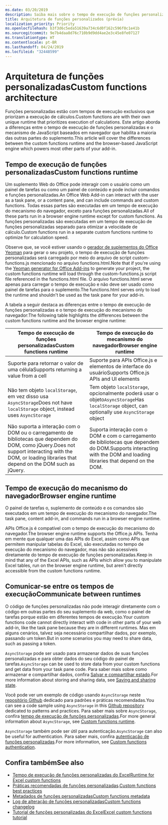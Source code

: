 ```yaml
---
ms.date: 03/20/2019
description: Saiba mais sobre o tempo de execução de funções personalizadas do Excel.
title: Arquitetura de funções personalizados (prévia)
localization_priority: Priority
ms.openlocfilehash: b3f3d6c5eda51639a734c6d0f162c596f0c1e41b
ms.sourcegitcommit: 9e7b4daa8d76c710b9d9dd4ae2e3c45e8fe07127
ms.translationtype: HT
ms.contentlocale: pt-BR
ms.lasthandoff: 04/24/2019
ms.locfileid: "32448599"
---
```

# <a name="custom-functions-architecture"></a><span data-ttu-id="c673f-103">Arquitetura de funções personalizadas</span><span class="sxs-lookup"><span data-stu-id="c673f-103">Custom functions architecture</span></span>

 <span data-ttu-id="c673f-104">Funções personalizadas estão com tempos de execução exclusivos que priorizam a execução de cálculos.</span><span class="sxs-lookup"><span data-stu-id="c673f-104">Custom functions are with their own unique runtime that prioritizes execution of calculations.</span></span> <span data-ttu-id="c673f-105">Este artigo aborda a diferenças entre o tempo de execução de funções personalizadas e o mecanismo de JavaScript baseados em navegador que habilita a maioria das outras partes do suplemento.</span><span class="sxs-lookup"><span data-stu-id="c673f-105">This article will cover the differences between the custom functions runtime and the browser-based JavaScript engine which powers most other parts of your add-in.</span></span>

## <a name="custom-functions-runtime"></a><span data-ttu-id="c673f-106">Tempo de execução de funções personalizadas</span><span class="sxs-lookup"><span data-stu-id="c673f-106">Custom functions runtime</span></span>

<span data-ttu-id="c673f-107">Um suplemento Web do Office pode interagir com o usuário como um painel de tarefas ou como um painel de conteúdo e pode incluir comandos e funções personalizadas.</span><span class="sxs-lookup"><span data-stu-id="c673f-107">An Office Web Add-in can interact with the user as a task pane, or a content pane, and can include commands and custom functions.</span></span> <span data-ttu-id="c673f-108">Todas essas partes são executadas em um tempo de execução do mecanismo do navegador, exceto para funções personalizadas.</span><span class="sxs-lookup"><span data-stu-id="c673f-108">All of these parts run in a browser engine runtime except for custom functions.</span></span> <span data-ttu-id="c673f-109">As funções personalizadas são executadas em um tempo de execução de funções personalizadas separado para otimizar a velocidade de cálculo.</span><span class="sxs-lookup"><span data-stu-id="c673f-109">Custom functions run in a separate custom functions runtime to optimize for calculation speed.</span></span>

<span data-ttu-id="c673f-110">Observe que, se você estiver usando o [gerador de suplementos do Office Yeoman](https://www.npmjs.com/package/generator-office) para gerar o seu projeto, o tempo de execução de funções personalizadas será carregado por meio do arquivo de script custom-functions.js mencionado no arquivo functions.html.</span><span class="sxs-lookup"><span data-stu-id="c673f-110">Note that if you're using the [Yeoman generator for Office Add-ins](https://www.npmjs.com/package/generator-office) to generate your project, the custom functions runtime will load through the custom-functions.js script file referenced in the functions.html file.</span></span> <span data-ttu-id="c673f-111">O arquivo functions.html serve apenas para carregar o tempo de execução e não deve ser usado como painel de tarefas para o suplemento.</span><span class="sxs-lookup"><span data-stu-id="c673f-111">The functions.html serves only to load the runtime and shouldn't be used as the task pane for your add-in.</span></span>

<span data-ttu-id="c673f-112">A tabela a seguir destaca as diferenças entre o tempo de execução de funções personalizadas e o tempo de execução do mecanismo do navegador:</span><span class="sxs-lookup"><span data-stu-id="c673f-112">The following table highlights the differences between the custom functions runtime and the browser engine runtime:</span></span>

| <span data-ttu-id="c673f-113">Tempo de execução de funções personalizadas</span><span class="sxs-lookup"><span data-stu-id="c673f-113">Custom functions runtime</span></span>  | <span data-ttu-id="c673f-114">Tempo de execução do mecanismo do navegador</span><span class="sxs-lookup"><span data-stu-id="c673f-114">Browser engine runtime</span></span>    |
|------------------------------------------------------------------ |-------------------------------------------------------------------------------------------------------------- |
| <span data-ttu-id="c673f-115">Suporte para retornar o valor de uma célula</span><span class="sxs-lookup"><span data-stu-id="c673f-115">Supports returning a value from a cell</span></span>    | <span data-ttu-id="c673f-116">Suporte para APIs Office.js e elementos de interface do usuário</span><span class="sxs-lookup"><span data-stu-id="c673f-116">Supports Office.js APIs and UI elements</span></span>   |
| <span data-ttu-id="c673f-117">Não tem objeto `localStorage`, em vez disso usa `AsyncStorage`</span><span class="sxs-lookup"><span data-stu-id="c673f-117">Does not have `localStorage` object, instead uses `AsyncStorage`</span></span>  | <span data-ttu-id="c673f-118">Tem objeto `localStorage`, opcionalmente poderá usar o objeto`AsyncStorage`</span><span class="sxs-lookup"><span data-stu-id="c673f-118">Has `localStorage` object, can optionally use `AsyncStorage` object</span></span>   |
| <span data-ttu-id="c673f-119">Não suporta a interação com o DOM ou o carregamento de  bibliotecas que dependem do DOM, como jQuery.</span><span class="sxs-lookup"><span data-stu-id="c673f-119">Does not support interacting with the DOM, or loading libraries that depend on the DOM such as jQuery.</span></span>    | <span data-ttu-id="c673f-120">Suporta interação com o DOM e com o carregamento de bibliotecas que dependem do DOM.</span><span class="sxs-lookup"><span data-stu-id="c673f-120">Supports interacting with the DOM and loading libraries that depend on the DOM.</span></span> |


## <a name="browser-engine-runtime"></a><span data-ttu-id="c673f-121">Tempo de execução do mecanismo do navegador</span><span class="sxs-lookup"><span data-stu-id="c673f-121">Browser engine runtime</span></span>

<span data-ttu-id="c673f-122">O painel de tarefas o, suplemento de conteúdo e os comandos são executados em um tempo de execução do mecanismo do navegador.</span><span class="sxs-lookup"><span data-stu-id="c673f-122">The task pane, content add-in, and commands run in a browser engine runtime.</span></span>

<span data-ttu-id="c673f-123">APIs Office.js é compatível com o tempo de execução do mecanismo do navegador.</span><span class="sxs-lookup"><span data-stu-id="c673f-123">The browser engine runtime supports the Office.js APIs.</span></span> <span data-ttu-id="c673f-124">Tenha em mente que qualquer uma das APIs do Excel, assim como APIs que permitem manipular tabelas do Excel, são executadas no tempo de execução do mecanismo do navegador, mas não são acessíveis diretamente do tempo de execução de funções personalizadas.</span><span class="sxs-lookup"><span data-stu-id="c673f-124">Keep in mind that any of the Excel APIs, such as APIs which allow you to manipulate Excel tables, run on the browser engine runtime, but aren't directly accessible from the custom functions runtime.</span></span>

## <a name="communicate-between-runtimes"></a><span data-ttu-id="c673f-125">Comunicar-se entre os tempos de execução</span><span class="sxs-lookup"><span data-stu-id="c673f-125">Communicate between runtimes</span></span>

<span data-ttu-id="c673f-126">O código de funções personalizadas não pode interagir diretamente com o código em outras partes do seu suplemento da web, como o painel de tarefas porque estão em diferentes tempos de execução.</span><span class="sxs-lookup"><span data-stu-id="c673f-126">Your custom functions code cannot directly interact with code in other parts of your web add-in, like the task pane because they are in different runtimes.</span></span> <span data-ttu-id="c673f-127">Mas em alguns cenários, talvez seja necessário compartilhar dados, por exemplo, passando um token.</span><span class="sxs-lookup"><span data-stu-id="c673f-127">But in some scenarios you may need to share data, such as passing a token.</span></span>

<span data-ttu-id="c673f-128">`AsyncStorage` pode ser usado para armazenar dados de suas funções personalizadas e para obter dados do seu código do painel de tarefas.</span><span class="sxs-lookup"><span data-stu-id="c673f-128">`AsyncStorage` can be used to store data from your custom functions and get data from your task pane code.</span></span> <span data-ttu-id="c673f-129">Para saber mais sobre como armazenar e compartilhar dados, confira [Salvar e compartilhar estado](custom-functions-overview.md#saving-and-sharing-state).</span><span class="sxs-lookup"><span data-stu-id="c673f-129">For more information about storing and sharing data, see [Saving and sharing state](custom-functions-overview.md#saving-and-sharing-state).</span></span>

<span data-ttu-id="c673f-130">Você pode ver um exemplo de código usando `AsyncStorage` neste [repositório Github](https://github.com/OfficeDev/PnP-OfficeAddins/tree/master/Excel-custom-functions/AsyncStorage) dedicado para padrões e práticas recomendadas.</span><span class="sxs-lookup"><span data-stu-id="c673f-130">You can see a code sample using `AsyncStorage` in this [Github repository](https://github.com/OfficeDev/PnP-OfficeAddins/tree/master/Excel-custom-functions/AsyncStorage) dedicated to patterns and practices.</span></span>
<span data-ttu-id="c673f-131">Para saber mais sobre `AsyncStorage`, confira [tempo de execução de funções personalizadas](./custom-functions-runtime.md).</span><span class="sxs-lookup"><span data-stu-id="c673f-131">For more general information about `AsyncStorage`, see [Custom functions runtime](./custom-functions-runtime.md).</span></span>

<span data-ttu-id="c673f-132">`AsyncStorage` também pode ser útil para autenticação.</span><span class="sxs-lookup"><span data-stu-id="c673f-132">`AsyncStorage` can also be useful for authentication.</span></span> <span data-ttu-id="c673f-133">Para saber mais, confira [autenticação de funções personalizadas](custom-functions-authentication.md).</span><span class="sxs-lookup"><span data-stu-id="c673f-133">For more information, see [Custom functions authentication](custom-functions-authentication.md).</span></span>

## <a name="see-also"></a><span data-ttu-id="c673f-134">Confira também</span><span class="sxs-lookup"><span data-stu-id="c673f-134">See also</span></span>

* [<span data-ttu-id="c673f-135">Tempo de execução de funções personalizadas do Excel</span><span class="sxs-lookup"><span data-stu-id="c673f-135">Runtime for Excel custom functions</span></span>](custom-functions-runtime.md)
* <span data-ttu-id="c673f-136">[Práticas recomendadas de funções personalizadas](custom-functions-best-practices.md).</span><span class="sxs-lookup"><span data-stu-id="c673f-136">[Custom functions best practices](custom-functions-best-practices.md)</span></span>
* [<span data-ttu-id="c673f-137">Metadados de funções personalizadas</span><span class="sxs-lookup"><span data-stu-id="c673f-137">Custom functions metadata</span></span>](custom-functions-json.md)
* [<span data-ttu-id="c673f-138">Log de alteração de funções personalizadas</span><span class="sxs-lookup"><span data-stu-id="c673f-138">Custom functions changelog</span></span>](custom-functions-changelog.md)
* [<span data-ttu-id="c673f-139">Tutorial de funções personalizadas do Excel</span><span class="sxs-lookup"><span data-stu-id="c673f-139">Excel custom functions tutorial</span></span>](../tutorials/excel-tutorial-create-custom-functions.md)
